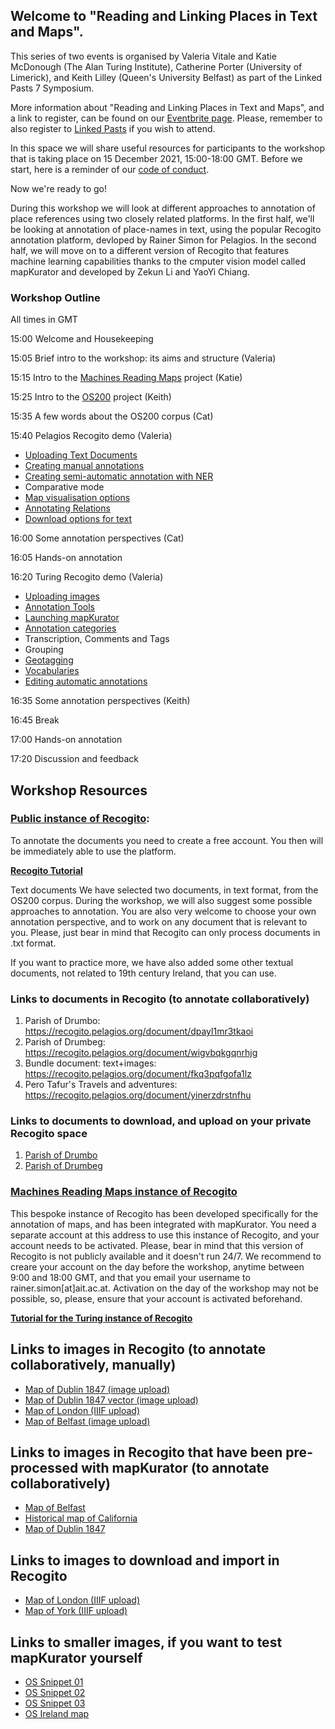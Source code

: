 ## Welcome to "Reading and Linking Places in Text and Maps". ## 

This series of two events is organised by Valeria Vitale and Katie McDonough (The Alan Turing Institute), Catherine Porter (University of Limerick), and Keith Lilley (Queen's University Belfast) as part of the Linked Pasts 7 Symposium.

More information about "Reading and Linking Places in Text and Maps", and a link to register, can be found on our [Eventbrite page](https://www.eventbrite.co.uk/e/reading-and-linking-places-in-text-and-maps-tickets-219024988637). Please, remember to also register to [Linked Pasts](https://www.ghentcdh.ugent.be/linked-pasts-vii-symposium) if you wish to attend.

In this space we will share useful resources for participants to the workshop that is taking place on 15 December 2021, 15:00-18:00 GMT. Before we start, here is a reminder of our [code of conduct](https://www.turing.ac.uk/events/policies-and-guidelines).

Now we're ready to go!

During this workshop we will look at different approaches to annotation of place references using two closely related platforms. In the first half, we'll be looking at annotation of place-names in text, using the popular Recogito annotation platform, devloped by Rainer Simon for Pelagios. In the second half, we will move on to a different version of Recogito that features machine learning capabilities thanks to the cmputer vision model called mapKurator and developed by Zekun Li and YaoYi Chiang.

### Workshop Outline ###
All times in GMT

15:00 Welcome and Housekeeping


15:05 Brief intro to the workshop: its aims and structure (Valeria) 


15:15 Intro to the [Machines Reading Maps](https://www.turing.ac.uk/research/research-projects/machines-reading-maps) project (Katie)


15:25 Intro to the [OS200](https://storymaps.arcgis.com/stories/7cedc565e15e4ba58444f9eaf435d1de) project (Keith)


15:35 A few words about the OS200 corpus (Cat)


15:40 Pelagios Recogito demo (Valeria)

- [Uploading Text Documents](https://github.com/pelagios/pelagios.github.io/wiki/Recogito-Tutorial:-Uploading-modes)
- [Creating manual annotations](https://github.com/pelagios/pelagios.github.io/wiki/Recogito-Tutorial:-Creating-Place-Annotations)
- [Creating semi-automatic annotation with NER](https://github.com/pelagios/pelagios.github.io/wiki/Recogito-Tutorial:-NER-algorithms)
- Comparative mode
- [Map visualisation options](https://github.com/pelagios/pelagios.github.io/wiki/Recogito-Tutorial:-Map-View)
- [Annotating Relations](https://github.com/pelagios/pelagios.github.io/wiki/Recogito-Tutorial:-Annotating-Relations)
- [Download options for text](https://github.com/pelagios/pelagios.github.io/wiki/Recogito-Tutorial:-Download-Options-for-Text)


16:00 Some annotation perspectives (Cat)


16:05 Hands-on annotation


16:20 Turing Recogito demo (Valeria)
- [Uploading images](https://github.com/machines-reading-maps/Tutorials-Newsletters/wiki/Uploading-a-map)
- [Annotation Tools](https://github.com/machines-reading-maps/Tutorials-Newsletters/wiki/Document-view-and-annotation-tools)
- [Launching mapKurator](https://github.com/machines-reading-maps/Tutorials-Newsletters/wiki/Launching-mapKurator)
- [Annotation categories](https://github.com/machines-reading-maps/Tutorials-Newsletters/wiki/The-annotation-interface)
- Transcription, Comments and Tags
- Grouping
- [Geotagging](https://github.com/machines-reading-maps/Tutorials-Newsletters/wiki/Geotagging)
- [Vocabularies](https://github.com/machines-reading-maps/Tutorials-Newsletters/wiki/Annotation-preferences)
- [Editing automatic annotations](https://github.com/machines-reading-maps/Tutorials-Newsletters/wiki/Editing-automatic-annotations)


16:35 Some annotation perspectives (Keith)


16:45 Break


17:00 Hands-on annotation


17:20 Discussion and feedback

## Workshop Resources ##

### [Public instance of Recogito](https://recogito.pelagios.org/):

To annotate the documents you need to create a free account. You then will be immediately able to use the platform.

**[Recogito Tutorial](https://github.com/pelagios/pelagios.github.io/wiki)**

Text documents
We have selected two documents, in text format, from the OS200 corpus. During the workshop, we will also suggest some possible approaches to annotation. You are also very welcome to choose your own annotation perspective, and to work on any document that is relevant to you. Please, just bear in mind that Recogito can only process documents in .txt format.

If you want to practice more, we have also added some other textual documents, not related to 19th century Ireland, that you can use.

### Links to documents in Recogito (to annotate collaboratively) ###

1. Parish of Drumbo: https://recogito.pelagios.org/document/dpayl1mr3tkaoi
2. Parish of Drumbeg: https://recogito.pelagios.org/document/wigvbqkgqnrhjg
3. Bundle document: text+images: https://recogito.pelagios.org/document/fkq3pqfgofa1lz
4. Pero Tafur's Travels and adventures: https://recogito.pelagios.org/document/yinerzdrstnfhu

### Links to documents to download, and upload on your private Recogito space ###

1. [Parish of Drumbo](https://drive.google.com/file/d/1vcJ8qWqVA0oHXTZV4wMhvmlgFz66jvmo/view?usp=sharing)
2. [Parish of Drumbeg](https://drive.google.com/file/d/1OONixPWQ0i1cKQ68E7-BRwEp0i0bGVVZ/view?usp=sharing)

### [Machines Reading Maps instance of Recogito](https://recogito.uksouth.cloudapp.azure.com/)

This bespoke instance of Recogito has been developed specifically for the annotation of maps, and has been integrated with mapKurator. You need a separate account at this address to use this instance of Recogito, and your account needs to be activated. Please, bear in mind that this version of Recogito is not publicly available and it doesn't run 24/7. We recommend to creare your account on the day before the workshop, anytime between 9:00 and 18:00 GMT, and that you email your username to rainer.simon[at]ait.ac.at. Activation on the day of the workshop may not be possible, so, please, ensure that your account is activated beforehand.

**[Tutorial for the Turing instance of Recogito](https://github.com/machines-reading-maps/Tutorials-Newsletters/wiki)**

## Links to images in Recogito (to annotate collaboratively, manually) ##

- [Map of Dublin 1847 (image upload)](http://recogito.uksouth.cloudapp.azure.com/document/fdf4xyzgsgyiqf)
- [Map of Dublin 1847 vector (image upload)](https://recogito.uksouth.cloudapp.azure.com/document/chgfcabh9ugrqh/settings?tab=sharing)
- [Map of London (IIIF upload)](http://recogito.uksouth.cloudapp.azure.com/document/xqxea0biatnarm)
- [Map of Belfast (image upload)](http://recogito.uksouth.cloudapp.azure.com/document/hmmsdog3vnwf0c)

## Links to images in Recogito that have been pre-processed with mapKurator (to annotate collaboratively) ##
- [Map of Belfast](https://recogito.uksouth.cloudapp.azure.com/document/aa7mjufod0nwgi/settings?tab=sharing) 
- [Historical map of California](http://recogito.uksouth.cloudapp.azure.com/document/ucxbhvdnbct1uu)
- [Map of Dublin 1847](http://recogito.uksouth.cloudapp.azure.com/document/aazhz3rtdmx4rs)

## Links to images to download and import in Recogito ##
- [Map of London (IIIF upload)](https://map-view.nls.uk/iiif/2/10331%2F103313321/info.json)
- [Map of York (IIIF upload)](https://map-view.nls.uk/iiif/2/12563%2F125637277/info.json)

## Links to smaller images, if you want to test mapKurator yourself ##
- [OS Snippet 01](https://github.com/machines-reading-maps/Tutorials-Newsletters/blob/main/WorkshopImages/uk_0.jpg)
- [OS Snippet 02](https://github.com/machines-reading-maps/Tutorials-Newsletters/blob/main/WorkshopImages/uk_1.jpg)
- [OS Snippet 03](https://github.com/machines-reading-maps/Tutorials-Newsletters/blob/main/WorkshopImages/uk_3.jpg)
- [OS Ireland map](https://github.com/machines-reading-maps/Tutorials-Newsletters/blob/main/LinkedPasts_Workshop/documents/OS-6-1-65-1_inside.tif)
